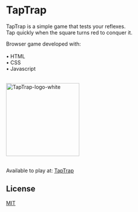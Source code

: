 # TapTrap

TapTrap is a simple game that tests your reflexes.<br/>
Tap quickly when the square turns red to conquer it.<br/>

Browser game developed with:<br/><br/>
• HTML <br/>
• CSS <br/>
• Javascript <br/>
</br>

<a href="https://taptrap.free.nf/" target="_blank">
  <img src="https://github.com/cunhamauro/taptrap/assets/71226697/60b6b149-f16f-4015-af48-8c917e715ed3" alt="TapTrap-logo-white" width="200">
</a> 

<br/>
<br/>

Available to play at: <a href="https://taptrap.free.nf/" target="_blank"> TapTrap</a> 

## License
[MIT](https://choosealicense.com/licenses/mit/)
